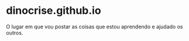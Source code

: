# dinocrise.github.io
O lugar em que vou postar as coisas que estou aprendendo e ajudado os outros.
